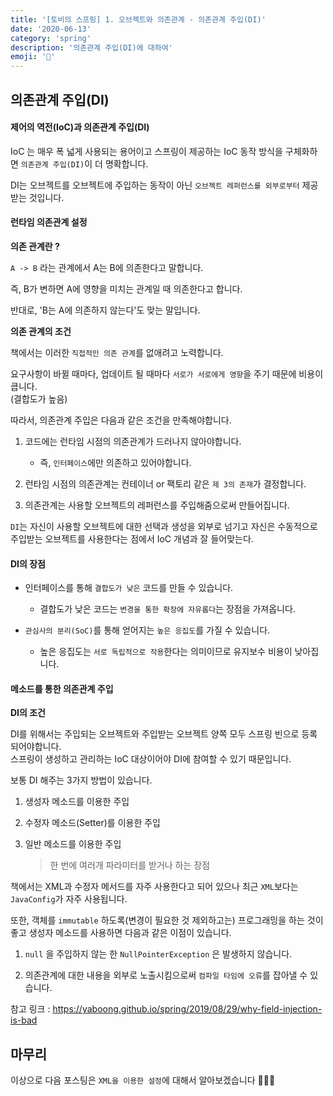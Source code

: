 ```yaml
---
title: '[토비의 스프링] 1. 오브젝트와 의존관계 - 의존관계 주입(DI)'
date: '2020-06-13'
category: 'spring'
description: '의존관계 주입(DI)에 대하여'
emoji: '📲'
---
```


## 의존관계 주입(DI)

#### 제어의 역전(IoC)과 의존관계 주입(DI)

IoC 는 매우 폭 넓게 사용되는 용어이고 스프링이 제공하는 IoC 동작 방식을 구체화하면 `의존관계 주입(DI)`이 더 명확합니다.

DI는 오브젝트를 오브젝트에 주입하는 동작이 아닌 `오브젝트 레퍼런스를 외부로부터` 제공받는 것입니다.

#### 런타임 의존관계 설정

**의존 관계란 ?**

`A -> B` 라는 관계에서 A는 B에 의존한다고 말합니다.

즉, B가 변하면 A에 영향을 미치는 관계일 때 의존한다고 합니다.

반대로, 'B는 A에 의존하지 않는다'도 맞는 말입니다.

**의존 관계의 조건**

책에서는 이러한 `직접적인 의존 관계`를 없애려고 노력합니다.

요구사항이 바뀔 때마다, 업데이트 될 때마다 `서로가 서로에게 영향`을 주기 때문에 비용이 큽니다.  
(결합도가 높음)

따라서, 의존관계 주입은 다음과 같은 조건을 만족해야합니다.

1. 코드에는 런타임 시점의 의존관계가 드러나지 않아야합니다.

   - 즉, `인터페이스`에만 의존하고 있어야합니다.

2. 런타임 시점의 의존관계는 컨테이너 or 팩토리 같은 `제 3의 존재`가 결정합니다.

3. 의존관계는 사용할 오브젝트의 레퍼런스를 주입해줌으로써 만들어집니다.

`DI`는 자신이 사용할 오브젝트에 대한 선택과 생성을 외부로 넘기고 자신은 수동적으로 주입받는 오브젝트를 사용한다는 점에서 IoC 개념과 잘 들어맞는다.

#### DI의 장점

- 인터페이스를 통해 `결합도가 낮은` 코드를 만들 수 있습니다.

  - 결합도가 낮은 코드는 `변경을 통한 확장에 자유롭다`는 장점을 가져옵니다.

- `관심사의 분리(SoC)`를 통해 얻어지는 `높은 응집도`를 가질 수 있습니다.

  - 높은 응집도는 `서로 독립적으로 작용`한다는 의미이므로 유지보수 비용이 낮아집니다.

#### 메소드를 통한 의존관계 주입

**DI의 조건**

DI를 위해서는 주입되는 오브젝트와 주입받는 오브젝트 양쪽 모두 스프링 빈으로 등록되어야합니다.  
스프링이 생성하고 관리하는 IoC 대상이어야 DI에 참여할 수 있기 때문입니다.

보통 DI 해주는 3가지 방법이 있습니다.

1. 생성자 메소드를 이용한 주입

2. 수정자 메소드(Setter)를 이용한 주입

3. 일반 메소드를 이용한 주입

   > 한 번에 여러개 파라미터를 받거나 하는 장점

책에서는 XML과 수정자 메서드를 자주 사용한다고 되어 있으나 최근 `XML`보다는 `JavaConfig`가 자주 사용됩니다.

또한, 객체를 `immutable` 하도록(변경이 필요한 것 제외하고는) 프로그래밍을 하는 것이 좋고 생성자 메소드를 사용하면 다음과 같은 이점이 있습니다.

1. `null` 을 주입하지 않는 한 `NullPointerException` 은 발생하지 않습니다.

2. 의존관계에 대한 내용을 외부로 노출시킴으로써 `컴파일 타임에 오류`를 잡아낼 수 있습니다.

참고 링크 : https://yaboong.github.io/spring/2019/08/29/why-field-injection-is-bad

## 마무리

이상으로 다음 포스팅은 `XML을 이용한 설정`에 대해서 알아보겠습니다 🙇🏻‍♂️
